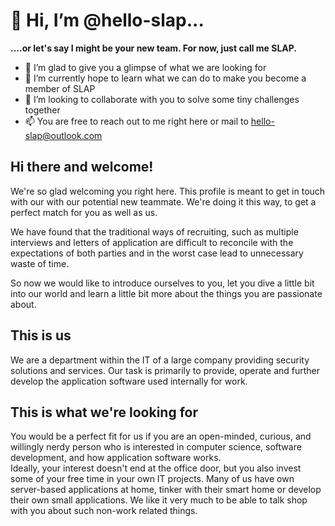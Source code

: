 # 👋 Hi, I’m @hello-slap...

**....or let's say I might be your new team. For now, just call me SLAP.**

- 👀 I’m glad to give you a glimpse of what we are looking for
- 🌱 I’m currently hope to learn what we can do to make you become a member of SLAP
- 💞️ I’m looking to collaborate with you to solve some tiny challenges together
- 📫 You are free to reach out to me right here or mail to hello-slap@outlook.com

## Hi there and welcome!

We're so glad welcoming you right here. This profile is meant to get in touch with our with our potential new teammate. We're doing it this way, to get a perfect match for you as well as us.  

We have found that the traditional ways of recruiting, such as multiple interviews and letters of application are difficult to reconcile with the expectations of both parties and in the worst case lead to unnecessary waste of time.  

So now we would like to introduce ourselves to you, let you dive a little bit into our world and learn a little bit more about the things you are passionate about.

## This is us

We are a department within the IT of a large company providing security solutions and services. 
Our task is primarily to provide, operate and further develop the application software used internally for work.

## This is what we're looking for

You would be a perfect fit for us if you are an open-minded, curious, and willingly nerdy person who is interested in computer science, software development, and how application software works.  
Ideally, your interest doesn't end at the office door, but you also invest some of your free time in your own IT projects. Many of us have own server-based applications at home, tinker with their smart home or develop their own small applications. We like it very much to be able to talk shop with you about such non-work related things.
